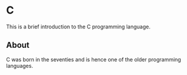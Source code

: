 # C

This is a brief introduction to the C programming language.

## About

C was born in the seventies and is hence one of the older programming languages.
